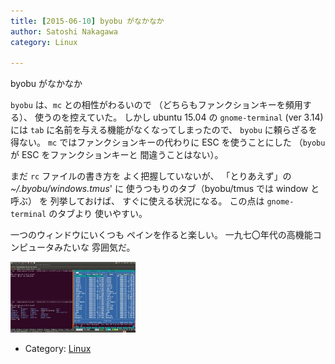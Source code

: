 ```yaml
---
title: [2015-06-10] byobu がなかなか
author: Satoshi Nakagawa
category: Linux

---
```


byobu がなかなか

 `byobu` は、`mc` との相性がわるいので
（どちらもファンクションキーを頻用する）、
使うのを控えていた。
しかし ubuntu 15.04 の
`gnome-terminal` (ver 3.14)には
`tab` に名前を与える機能がなくなってしまったので、
`byobu` に頼らざるを得ない。
`mc` ではファンクションキーの代わりに
ESC を使うことにした
（`byobu `が ESC をファンクションキーと
間違うことはない）。

 まだ `rc` ファイルの書き方を
よく把握していないが、
「とりあえず」の _~/.byobu/windows.tmus_' に
使うつもりのタブ（byobu/tmus では window と呼ぶ）
を
列挙しておけば、
すぐに使える状況になる。
この点は `gnome-terminal` のタブより
使いやすい。

 一つのウィンドウにいくつも
ペインを作ると楽しい。
一九七〇年代の高機能コンピュータみたいな
雰囲気だ。

<a href="/pict/2015-06-10-screen.jpg">
<img src="/pict/2015-06-10-screen.jpg" alt="Screen shot" width="200"/></a>

- Category: [Linux](https://merapano.github.io/categories.html#Linux)

